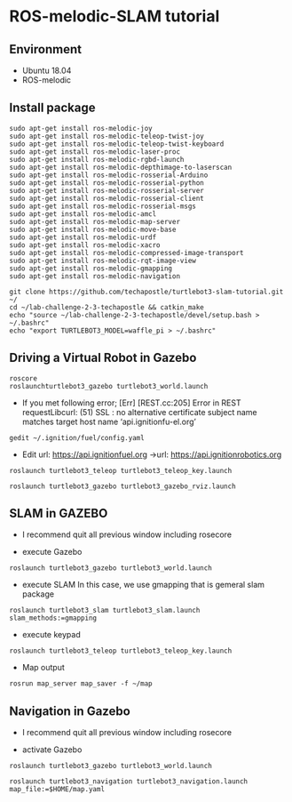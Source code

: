# ROS-melodic-SLAM tutorial


## Environment
* Ubuntu 18.04
* ROS-melodic


## Install package 
~~~
sudo apt-get install ros-melodic-joy 
sudo apt-get install ros-melodic-teleop-twist-joy
sudo apt-get install ros-melodic-teleop-twist-keyboard
sudo apt-get install ros-melodic-laser-proc
sudo apt-get install ros-melodic-rgbd-launch
sudo apt-get install ros-melodic-depthimage-to-laserscan
sudo apt-get install ros-melodic-rosserial-Arduino
sudo apt-get install ros-melodic-rosserial-python
sudo apt-get install ros-melodic-rosserial-server
sudo apt-get install ros-melodic-rosserial-client
sudo apt-get install ros-melodic-rosserial-msgs
sudo apt-get install ros-melodic-amcl
sudo apt-get install ros-melodic-map-server
sudo apt-get install ros-melodic-move-base
sudo apt-get install ros-melodic-urdf
sudo apt-get install ros-melodic-xacro
sudo apt-get install ros-melodic-compressed-image-transport
sudo apt-get install ros-melodic-rqt-image-view
sudo apt-get install ros-melodic-gmapping
sudo apt-get install ros-melodic-navigation
~~~


~~~
git clone https://github.com/techapostle/turtlebot3-slam-tutorial.git ~/  
cd ~/lab-challenge-2-3-techapostle && catkin_make  
echo "source ~/lab-challenge-2-3-techapostle/devel/setup.bash > ~/.bashrc"  
echo "export TURTLEBOT3_MODEL=waffle_pi > ~/.bashrc"  
~~~


## Driving a Virtual Robot in Gazebo


~~~
roscore  
roslaunchturtlebot3_gazebo turtlebot3_world.launch
~~~

* If you met following error; [Err] [REST.cc:205] Error in REST requestLibcurl: (51) SSL : no alternative certificate subject name matches target host name ‘api.ignitionfu-el.org’

~~~
gedit ~/.ignition/fuel/config.yaml
~~~
* Edit url: https://api.ignitionfuel.org ->url: https://api.ignitionrobotics.org

~~~
roslaunch turtlebot3_teleop turtlebot3_teleop_key.launch
~~~

~~~
roslaunch turtlebot3_gazebo turtlebot3_gazebo_rviz.launch
~~~

## SLAM in GAZEBO
* I recommend quit all previous window including rosecore


* execute Gazebo
~~~
roslaunch turtlebot3_gazebo turtlebot3_world.launch
~~~

* execute SLAM
In this case, we use gmapping that is gemeral slam package
~~~
roslaunch turtlebot3_slam turtlebot3_slam.launch slam_methods:=gmapping
~~~

* execute keypad
~~~
roslaunch turtlebot3_teleop turtlebot3_teleop_key.launch
~~~
* Map output
~~~
rosrun map_server map_saver -f ~/map
~~~


## Navigation in Gazebo
* I recommend quit all previous window including rosecore


* activate Gazebo
~~~
roslaunch turtlebot3_gazebo turtlebot3_world.launch
~~~

~~~
roslaunch turtlebot3_navigation turtlebot3_navigation.launch map_file:=$HOME/map.yaml
~~~

